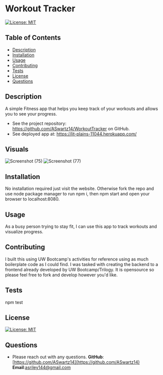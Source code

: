 # Workout Tracker

[![License: MIT](https://img.shields.io/badge/License-MIT-yellow.svg)](https://opensource.org/licenses/MIT)

## Table of Contents

- [Description](#description)
- [Installation](#installation)
- [Usage](#usage)
- [Contributing](#contributing)
- [Tests](#test)
- [License](#license)
- [Questions](#questions)

## Description

A simple Fitness app that helps you keep track of your workouts and allows you to see your progress.

- See the project repository: https://github.com/ASwartz14/WorkoutTracker on GitHub.
- See deployed app at: https://lit-plains-11044.herokuapp.com/
## Visuals
![Screenshot (75)](https://user-images.githubusercontent.com/66501008/107081840-27831200-67a8-11eb-95b6-ad5b26a1dec4.png)
![Screenshot (77)](https://user-images.githubusercontent.com/66501008/107081902-3e296900-67a8-11eb-8aa2-d65b4a7adfc7.png)
## Installation

No installation required just visit the website. Otherwise fork the repo and use node package manager to run npm i, then npm start and open your browser to localhost:8080.

## Usage

As a busy person trying to stay fit, I can use this app to track workouts and visualize progress.

## Contributing

I built this using UW Bootcamp's activities for reference using as much boilerplate code as I could find. I was tasked with creating the backend to a frontend already developed by UW Bootcamp/Trilogy. It is opensource so please feel free to fork and develop however you'd like.

## Tests

npm test

## License

[![License: MIT](https://img.shields.io/badge/License-MIT-yellow.svg)](https://opensource.org/licenses/MIT)

## Questions

- Please reach out with any questions.
  **GitHub**: [https://github.com/ASwartz14](https://github.com/ASwartz14)
  **Email**:asriley144@gmail.com
